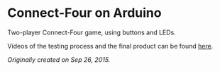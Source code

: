 # Connect-Four on Arduino
Two-player Connect-Four game, using buttons and LEDs.

Videos of the testing process and the final product can be found [here](https://www.youtube.com/playlist?list=PLVTYtiALv0DUyM9RUe0QZrs172qcsEV8D).


*Originally created on Sep 26, 2015.*
